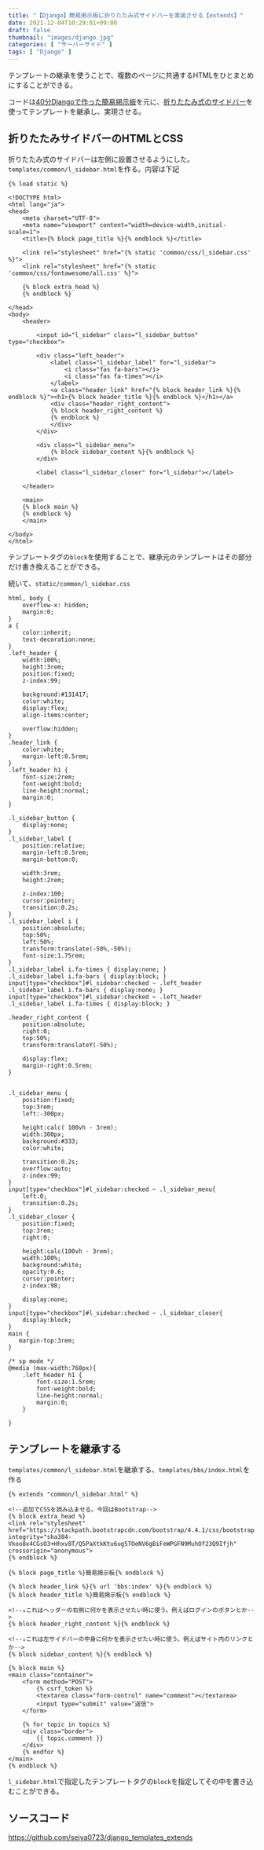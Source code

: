 ```yaml
---
title: "【Django】簡易掲示板に折りたたみ式サイドバーを実装させる【extends】"
date: 2021-12-04T10:29:01+09:00
draft: false
thumbnail: "images/django.jpg"
categories: [ "サーバーサイド" ]
tags: [ "Django" ]
---
```


テンプレートの継承を使うことで、複数のページに共通するHTMLをひとまとめにすることができる。

コードは[40分Djangoで作った簡易掲示板](/post/startup-django/)を元に、[折りたたみ式のサイドバー](/post/css3-sidebar/)を使ってテンプレートを継承し、実現させる。

## 折りたたみサイドバーのHTMLとCSS

折りたたみ式のサイドバーは左側に設置させるようにした。`templates/common/l_sidebar.html`を作る。内容は下記
    
    {% load static %}
    
    <!DOCTYPE html>
    <html lang="ja">
    <head>
    	<meta charset="UTF-8">
        <meta name="viewport" content="width=device-width,initial-scale=1">
        <title>{% block page_title %}{% endblock %}</title>
    
        <link rel="stylesheet" href="{% static 'common/css/l_sidebar.css' %}">
        <link rel="stylesheet" href="{% static 'common/css/fontawesome/all.css' %}">
    
        {% block extra_head %}
        {% endblock %}
    
    </head>
    <body>
        <header>
    
            <input id="l_sidebar" class="l_sidebar_button" type="checkbox">
    
            <div class="left_header">
                <label class="l_sidebar_label" for="l_sidebar">
                    <i class="fas fa-bars"></i>
                    <i class="fas fa-times"></i>
                </label>
                <a class="header_link" href="{% block header_link %}{% endblock %}"><h1>{% block header_title %}{% endblock %}</h1></a>
                <div class="header_right_content">
                {% block header_right_content %}
                {% endblock %}
                </div>
            </div>
    
            <div class="l_sidebar_menu">
                {% block sidebar_content %}{% endblock %}
            </div>
    
            <label class="l_sidebar_closer" for="l_sidebar"></label>
    
        </header>
    
        <main>
        {% block main %}
        {% endblock %}
        </main>
    
    </body>
    </html>

テンプレートタグの`block`を使用することで、継承元のテンプレートはその部分だけ書き換えることができる。

続いて、`static/common/l_sidebar.css`

    html, body {
        overflow-x: hidden;
        margin:0;
    }
    a {
        color:inherit;
        text-decoration:none;
    }
    .left_header {
        width:100%;
        height:3rem;
        position:fixed;
        z-index:99;
    
        background:#131417;
        color:white;
        display:flex;
        align-items:center;
    
        overflow:hidden;
    }
    .header_link {
        color:white;
        margin-left:0.5rem;
    }
    .left_header h1 {
        font-size:2rem;
        font-weight:bold;
        line-height:normal;
        margin:0;
    }
    
    .l_sidebar_button {
        display:none;
    }
    .l_sidebar_label {
        position:relative;
        margin-left:0.5rem;
        margin-bottom:0;
    
        width:3rem;
        height:2rem;
    
        z-index:100;
        cursor:pointer;
        transition:0.2s;
    }
    .l_sidebar_label i {
        position:absolute;
        top:50%;
        left:50%;
        transform:translate(-50%,-50%);
        font-size:1.75rem;
    }
    .l_sidebar_label i.fa-times { display:none; }
    .l_sidebar_label i.fa-bars { display:block; }
    input[type="checkbox"]#l_sidebar:checked ~ .left_header .l_sidebar_label i.fa-bars { display:none; }
    input[type="checkbox"]#l_sidebar:checked ~ .left_header .l_sidebar_label i.fa-times { display:block; }
    
    .header_right_content {
        position:absolute;
        right:0;
        top:50%;
        transform:translateY(-50%);
    
        display:flex;
        margin-right:0.5rem;
    }
    
    
    .l_sidebar_menu {
        position:fixed;
        top:3rem;
        left:-300px;
    
        height:calc( 100vh - 3rem);
        width:300px;
        background:#333;
        color:white;
        
        transition:0.2s;
        overflow:auto;
        z-index:99;
    }
    input[type="checkbox"]#l_sidebar:checked ~ .l_sidebar_menu{
        left:0;
        transition:0.2s;
    }
    .l_sidebar_closer {
        position:fixed;
        top:3rem;
        right:0;
    
        height:calc(100vh - 3rem);
        width:100%;
        background:white;
        opacity:0.6;
        cursor:pointer;
        z-index:98;
    
        display:none;
    }
    input[type="checkbox"]#l_sidebar:checked ~ .l_sidebar_closer{
        display:block;
    }
    main {
       margin-top:3rem;
    }
    
    /* sp mode */
    @media (max-width:768px){
        .left_header h1 {
            font-size:1.5rem;
            font-weight:bold;
            line-height:normal;
            margin:0;
        }
    
    }



## テンプレートを継承する

`templates/common/l_sidebar.html`を継承する、`templates/bbs/index.html`を作る

    {% extends "common/l_sidebar.html" %}
    
    <!--追加でCSSを読み込ませる。今回はBootstrap-->
    {% block extra_head %}
    <link rel="stylesheet" href="https://stackpath.bootstrapcdn.com/bootstrap/4.4.1/css/bootstrap.min.css" integrity="sha384-Vkoo8x4CGsO3+Hhxv8T/Q5PaXtkKtu6ug5TOeNV6gBiFeWPGFN9MuhOf23Q9Ifjh" crossorigin="anonymous">
    {% endblock %}
    
    {% block page_title %}簡易掲示板{% endblock %}
    
    {% block header_link %}{% url 'bbs:index' %}{% endblock %}
    {% block header_title %}簡易掲示板{% endblock %}
    
    <!--↓これはヘッダーの右側に何かを表示させたい時に使う。例えばログインのボタンとか-->
    {% block header_right_content %}{% endblock %}
    
    <!--↓これは左サイドバーの中身に何かを表示させたい時に使う。例えばサイト内のリンクとか-->
    {% block sidebar_content %}{% endblock %}
    
    {% block main %}
    <main class="container">
        <form method="POST">
            {% csrf_token %}
            <textarea class="form-control" name="comment"></textarea>
            <input type="submit" value="送信">
        </form>
    
        {% for topic in topics %}
        <div class="border">
            {{ topic.comment }}
        </div>
        {% endfor %}
    </main>
    {% endblock %}


`l_sidebar.html`で指定したテンプレートタグの`block`を指定してその中を書き込むことができる。



## ソースコード


https://github.com/seiya0723/django_templates_extends





